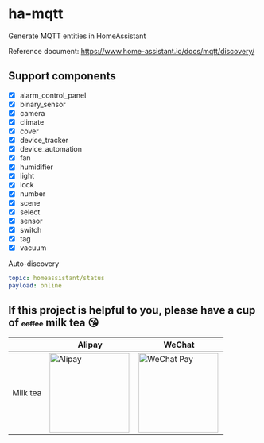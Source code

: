 # ha-mqtt
Generate MQTT entities in HomeAssistant

Reference document: https://www.home-assistant.io/docs/mqtt/discovery/

## Support components
-[x] alarm_control_panel
-[x] binary_sensor
-[x] camera
-[x] climate
-[x] cover
-[x] device_tracker
-[x] device_automation
-[x] fan
-[x] humidifier
-[x] light
-[x] lock
-[x] number
-[x] scene
-[x] select
-[x] sensor
-[x] switch
-[x] tag
-[x] vacuum

Auto-discovery
```yaml
topic: homeassistant/status
payload: online
```

## If this project is helpful to you, please have a cup of <del style="font-size: 14px;">coffee</del> milk tea 😘
| |Alipay|WeChat|
|---|---|---|
Milk tea | <img src="https://github.com/shaonianzhentan/ha-docs/raw/master/docs/img/alipay.png" align="left" height="160" width="160" alt="Alipay" title="alipay"> | <img src="https://github.com/shaonianzhentan/ha-docs/raw/master/docs/img/wechat.png" align="left" height="160" width="160" alt="WeChat Pay" title="WeChat">
